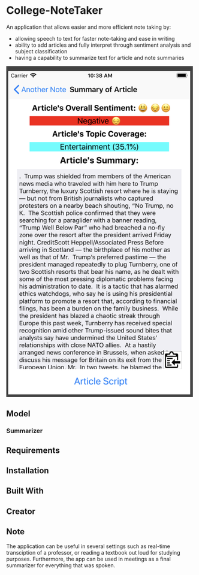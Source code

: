 # College-NoteTaker

An application that allows easier and more efficient note taking by:
- allowing speech to text for faster note-taking and ease in writing
- ability to add articles and fully interpret through sentiment analysis and subject classification
- having a capability to summarize text for article and note summaries

![picture](SummaryOfArticle.png)

## Model

### Summarizer

## Requirements

## Installation

## Built With

## Creator

## Note

The application can be useful in several settings such as real-time transciption of a professor, or reading a textbook out loud for studying purposes. Furthermore, the app can be used in meetings as a final summarizer for everything that was spoken.
